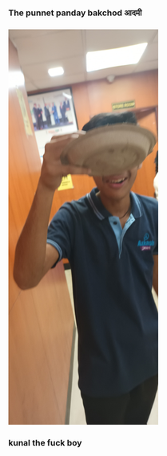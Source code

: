<h3>The punnet panday bakchod आदमी<h3>
<img
  src="20221117_155315.jpg"
  alt="Alt text"
  title="Optional title"
  style="display: inline-block; margin: 0 auto; max-width: 300px">
 <h3>kunal the fuck boy </h3>

